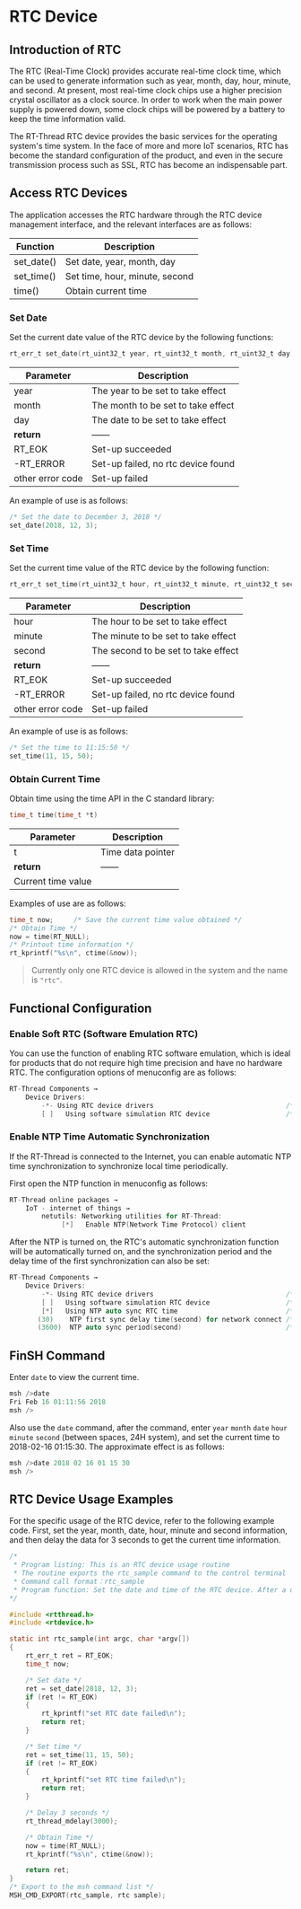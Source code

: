 # RTC Device

## Introduction of RTC

The RTC (Real-Time Clock) provides accurate real-time clock time, which can be used to generate information such as year, month, day, hour, minute, and second. At present, most real-time clock chips use a higher precision crystal oscillator as a clock source. In order to work when the main power supply is powered down, some clock chips will be powered by a battery to keep the time information valid.

The RT-Thread RTC device provides the basic services for the operating system's time system. In the face of more and more IoT scenarios, RTC has become the standard configuration of the product, and even in the secure transmission process such as SSL, RTC has become an indispensable part.


## Access RTC Devices

The application accesses the RTC hardware through the RTC device management interface, and the relevant interfaces are as follows:

| **Function** | Description                |
| ------------- | ---------------------------------- |
| set_date()  | Set date, year, month, day |
| set_time()     | Set time, hour, minute, second |
| time()   | Obtain current time |

### Set Date

Set the current date value of the RTC device by the following functions:

```c
rt_err_t set_date(rt_uint32_t year, rt_uint32_t month, rt_uint32_t day)
```

| **Parameter** | **Description**                |
| -------- | ---------------------------------- |
|year      |The year to be set to take effect|
|month     |The month to be set to take effect|
|day       | The date to be set to take effect  |
| **return** | ——                                 |
| RT_EOK   | Set-up succeeded |
| -RT_ERROR | Set-up failed, no rtc device found |
| other error code | Set-up failed  |

An example of use is as follows:

```c
/* Set the date to December 3, 2018 */
set_date(2018, 12, 3);
```

### Set Time

Set the current time value of the RTC device by the following function:

```c
rt_err_t set_time(rt_uint32_t hour, rt_uint32_t minute, rt_uint32_t second)
```

| **Parameter** | **Description**              |
| ---------- | ------------------------------- |
|hour         |The hour to be set to take effect|
|minute        |The minute to be set to take effect|
|second        |The second to be set to take effect|
| **return** | ——                             |
| RT_EOK   | Set-up succeeded |
| -RT_ERROR | Set-up failed, no rtc device found |
| other error code | Set-up failed   |

An example of use is as follows:

```c
/* Set the time to 11:15:50 */
set_time(11, 15, 50);
```

### Obtain Current Time

Obtain time using the time API in the C standard library:

```c
time_t time(time_t *t)
```

| **Parameter** | **Description**              |
| ---------- | ------------------------------- |
|t          |Time data pointer		|
| **return** | ——                             |
| Current time value |  |

Examples of use are as follows:

```c
time_t now;		/* Save the current time value obtained */
/* Obtain Time */
now = time(RT_NULL);
/* Printout time information */
rt_kprintf("%s\n", ctime(&now));
```

>Currently only one RTC device is allowed in the system and the name is `"rtc"`.

## Functional Configuration

### Enable Soft RTC (Software Emulation RTC)

You can use the function of enabling RTC software emulation, which is ideal for products that do not require high time precision and have no hardware RTC. The configuration options of menuconfig are as follows:

```c
RT-Thread Components → 
    Device Drivers:
        -*- Using RTC device drivers                                 /* Use RTC device driver */
        [ ]   Using software simulation RTC device                   /* Use software simulation RTC device */
```

### Enable NTP Time Automatic Synchronization

If the RT-Thread is connected to the Internet, you can enable automatic NTP time synchronization to synchronize local time periodically.

First open the NTP function in menuconfig as follows:

```c
RT-Thread online packages →
    IoT - internet of things →
        netutils: Networking utilities for RT-Thread:
             [*]   Enable NTP(Network Time Protocol) client
```

After the NTP is turned on, the RTC's automatic synchronization function will be automatically turned on, and the synchronization period and the delay time of the first synchronization can also be set:

```c
RT-Thread Components → 
    Device Drivers:
        -*- Using RTC device drivers                                 /* Use RTC device driver */
        [ ]   Using software simulation RTC device                   /* Use software simulation RTC device */
        [*]   Using NTP auto sync RTC time                           /* Automatically synchronize RTC time with NTP */
       (30)    NTP first sync delay time(second) for network connect /* The delay for performing NTP time synchronization for the first time. The purpose of the delay is to reserve a certain amount of time for the network connection and try to increase the success rate of the first NTP time synchronization. The default time is 30S； */
       (3600)  NTP auto sync period(second)                          /* NTP The synchronization period is automatically synchronized in seconds, and the default period is one hour (ie 3600S). */
```

## FinSH Command

Enter `date` to view the current time. 

```c
msh />date
Fri Feb 16 01:11:56 2018
msh />
```

Also use the `date` command, after the command, enter `year` `month` `date` `hour ` ` minute ` ` second ` (between spaces, 24H system), and set the current time to 2018-02-16 01:15:30. The approximate effect is as follows:

```c
msh />date 2018 02 16 01 15 30
msh />
```

## RTC Device Usage Examples

For the specific usage of the RTC device, refer to the following example code. First, set the year, month, date, hour, minute and second information, and then delay the data for 3 seconds to get the current time information.

```c
/*
 * Program listing: This is an RTC device usage routine
 * The routine exports the rtc_sample command to the control terminal
 * Command call format：rtc_sample
 * Program function: Set the date and time of the RTC device. After a delay, obtain the current time and print the display.
*/

#include <rtthread.h>
#include <rtdevice.h>

static int rtc_sample(int argc, char *argv[])
{
    rt_err_t ret = RT_EOK;
    time_t now;

    /* Set date */
    ret = set_date(2018, 12, 3);
    if (ret != RT_EOK)
    {
        rt_kprintf("set RTC date failed\n");
        return ret;
    }

    /* Set time */
    ret = set_time(11, 15, 50);
    if (ret != RT_EOK)
    {
        rt_kprintf("set RTC time failed\n");
        return ret;
    }

    /* Delay 3 seconds */
    rt_thread_mdelay(3000);

    /* Obtain Time */
    now = time(RT_NULL);
    rt_kprintf("%s\n", ctime(&now));

    return ret;
}
/* Export to the msh command list */
MSH_CMD_EXPORT(rtc_sample, rtc sample);
```
